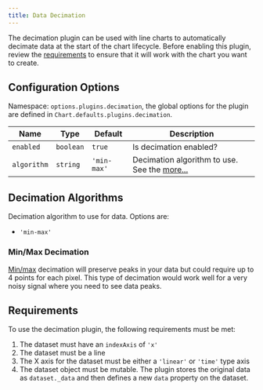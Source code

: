 ```yaml
---
title: Data Decimation
---
```


The decimation plugin can be used with line charts to automatically decimate data at the start of the chart lifecycle. Before enabling this plugin, review the [requirements](#requirements) to ensure that it will work with the chart you want to create.

## Configuration Options

Namespace: `options.plugins.decimation`, the global options for the plugin are defined in `Chart.defaults.plugins.decimation`.

| Name | Type | Default | Description
| ---- | ---- | ------- | -----------
| `enabled` | `boolean` | `true` | Is decimation enabled?
| `algorithm` | `string` | `'min-max'` | Decimation algorithm to use. See the [more...](#decimation-algorithms)

## Decimation Algorithms

Decimation algorithm to use for data. Options are:

* `'min-max'`

### Min/Max Decimation

[Min/max](https://digital.ni.com/public.nsf/allkb/F694FFEEA0ACF282862576020075F784) decimation will preserve peaks in your data but could require up to 4 points for each pixel. This type of decimation would work well for a very noisy signal where you need to see data peaks.

## Requirements

To use the decimation plugin, the following requirements must be met:

1. The dataset must have an `indexAxis` of `'x'`
2. The dataset must be a line
3. The X axis for the dataset must be either a `'linear'` or `'time'` type axis
4. The dataset object must be mutable. The plugin stores the original data as `dataset._data` and then defines a new `data` property on the dataset.
